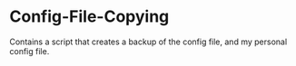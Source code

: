 # Config-File-Copying
Contains a script that creates a backup of the config file, and my personal config file.
